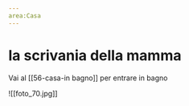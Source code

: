 ```yaml
---
area:Casa
---
```

# la scrivania della mamma

Vai al [[56-casa-in bagno]] per entrare in bagno

![[foto_70.jpg]]